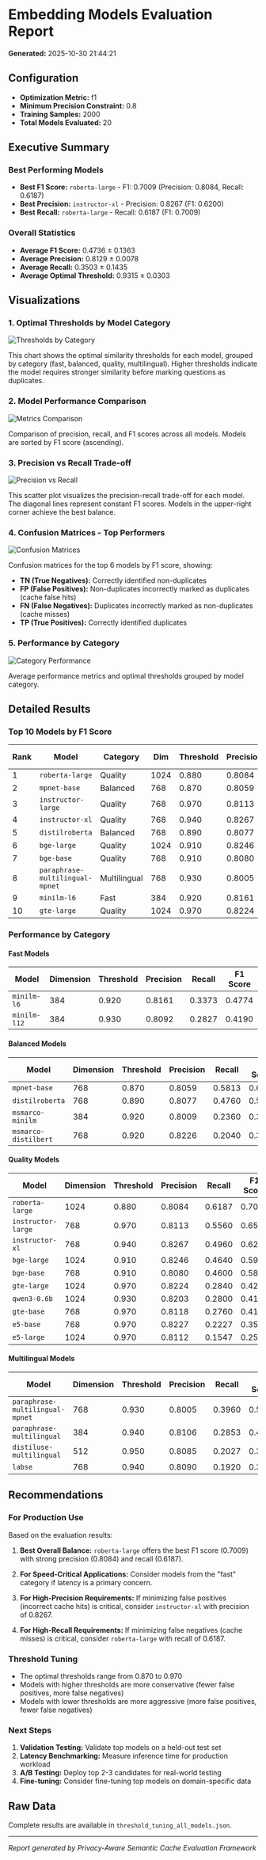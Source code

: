 # Embedding Models Evaluation Report

**Generated:** 2025-10-30 21:44:21

## Configuration

- **Optimization Metric:** f1
- **Minimum Precision Constraint:** 0.8
- **Training Samples:** 2000
- **Total Models Evaluated:** 20

## Executive Summary

### Best Performing Models

- **Best F1 Score:** `roberta-large` - F1: 0.7009 (Precision: 0.8084, Recall: 0.6187)
- **Best Precision:** `instructor-xl` - Precision: 0.8267 (F1: 0.6200)
- **Best Recall:** `roberta-large` - Recall: 0.6187 (F1: 0.7009)

### Overall Statistics

- **Average F1 Score:** 0.4736 ± 0.1363
- **Average Precision:** 0.8129 ± 0.0078
- **Average Recall:** 0.3503 ± 0.1435
- **Average Optimal Threshold:** 0.9315 ± 0.0303

## Visualizations

### 1. Optimal Thresholds by Model Category

![Thresholds by Category](plots/thresholds_by_category.png)

This chart shows the optimal similarity thresholds for each model, grouped by category (fast, balanced, quality, multilingual). Higher thresholds indicate the model requires stronger similarity before marking questions as duplicates.

### 2. Model Performance Comparison

![Metrics Comparison](metrics_comparison.png)

Comparison of precision, recall, and F1 scores across all models. Models are sorted by F1 score (ascending).

### 3. Precision vs Recall Trade-off

![Precision vs Recall](precision_vs_recall.png)

This scatter plot visualizes the precision-recall trade-off for each model. The diagonal lines represent constant F1 scores. Models in the upper-right corner achieve the best balance.

### 4. Confusion Matrices - Top Performers

![Confusion Matrices](confusion_matrices_top_models.png)

Confusion matrices for the top 6 models by F1 score, showing:
- **TN (True Negatives):** Correctly identified non-duplicates
- **FP (False Positives):** Non-duplicates incorrectly marked as duplicates (cache false hits)
- **FN (False Negatives):** Duplicates incorrectly marked as non-duplicates (cache misses)
- **TP (True Positives):** Correctly identified duplicates

### 5. Performance by Category

![Category Performance](category_performance.png)

Average performance metrics and optimal thresholds grouped by model category.

## Detailed Results

### Top 10 Models by F1 Score

| Rank | Model | Category | Dim | Threshold | Precision | Recall | F1 Score |
|------|-------|----------|-----|-----------|-----------|--------|----------|
| 1 | `roberta-large` | Quality | 1024 | 0.880 | 0.8084 | 0.6187 | **0.7009** |
| 2 | `mpnet-base` | Balanced | 768 | 0.870 | 0.8059 | 0.5813 | **0.6754** |
| 3 | `instructor-large` | Quality | 768 | 0.970 | 0.8113 | 0.5560 | **0.6598** |
| 4 | `instructor-xl` | Quality | 768 | 0.940 | 0.8267 | 0.4960 | **0.6200** |
| 5 | `distilroberta` | Balanced | 768 | 0.890 | 0.8077 | 0.4760 | **0.5990** |
| 6 | `bge-large` | Quality | 1024 | 0.910 | 0.8246 | 0.4640 | **0.5939** |
| 7 | `bge-base` | Quality | 768 | 0.910 | 0.8080 | 0.4600 | **0.5862** |
| 8 | `paraphrase-multilingual-mpnet` | Multilingual | 768 | 0.930 | 0.8005 | 0.3960 | **0.5299** |
| 9 | `minilm-l6` | Fast | 384 | 0.920 | 0.8161 | 0.3373 | **0.4774** |
| 10 | `gte-large` | Quality | 1024 | 0.970 | 0.8224 | 0.2840 | **0.4222** |

### Performance by Category


#### Fast Models

| Model | Dimension | Threshold | Precision | Recall | F1 Score |
|-------|-----------|-----------|-----------|--------|----------|
| `minilm-l6` | 384 | 0.920 | 0.8161 | 0.3373 | 0.4774 |
| `minilm-l12` | 384 | 0.930 | 0.8092 | 0.2827 | 0.4190 |

#### Balanced Models

| Model | Dimension | Threshold | Precision | Recall | F1 Score |
|-------|-----------|-----------|-----------|--------|----------|
| `mpnet-base` | 768 | 0.870 | 0.8059 | 0.5813 | 0.6754 |
| `distilroberta` | 768 | 0.890 | 0.8077 | 0.4760 | 0.5990 |
| `msmarco-minilm` | 384 | 0.920 | 0.8009 | 0.2360 | 0.3646 |
| `msmarco-distilbert` | 768 | 0.920 | 0.8226 | 0.2040 | 0.3269 |

#### Quality Models

| Model | Dimension | Threshold | Precision | Recall | F1 Score |
|-------|-----------|-----------|-----------|--------|----------|
| `roberta-large` | 1024 | 0.880 | 0.8084 | 0.6187 | 0.7009 |
| `instructor-large` | 768 | 0.970 | 0.8113 | 0.5560 | 0.6598 |
| `instructor-xl` | 768 | 0.940 | 0.8267 | 0.4960 | 0.6200 |
| `bge-large` | 1024 | 0.910 | 0.8246 | 0.4640 | 0.5939 |
| `bge-base` | 768 | 0.910 | 0.8080 | 0.4600 | 0.5862 |
| `gte-large` | 1024 | 0.970 | 0.8224 | 0.2840 | 0.4222 |
| `qwen3-0.6b` | 1024 | 0.930 | 0.8203 | 0.2800 | 0.4175 |
| `gte-base` | 768 | 0.970 | 0.8118 | 0.2760 | 0.4119 |
| `e5-base` | 768 | 0.970 | 0.8227 | 0.2227 | 0.3505 |
| `e5-large` | 1024 | 0.970 | 0.8112 | 0.1547 | 0.2598 |

#### Multilingual Models

| Model | Dimension | Threshold | Precision | Recall | F1 Score |
|-------|-----------|-----------|-----------|--------|----------|
| `paraphrase-multilingual-mpnet` | 768 | 0.930 | 0.8005 | 0.3960 | 0.5299 |
| `paraphrase-multilingual` | 384 | 0.940 | 0.8106 | 0.2853 | 0.4221 |
| `distiluse-multilingual` | 512 | 0.950 | 0.8085 | 0.2027 | 0.3241 |
| `labse` | 768 | 0.940 | 0.8090 | 0.1920 | 0.3103 |

## Recommendations

### For Production Use

Based on the evaluation results:

1. **Best Overall Balance:** `roberta-large` offers the best F1 score (0.7009) with strong precision (0.8084) and recall (0.6187).

2. **For Speed-Critical Applications:** Consider models from the "fast" category if latency is a primary concern.

3. **For High-Precision Requirements:** If minimizing false positives (incorrect cache hits) is critical, consider `instructor-xl` with precision of 0.8267.

4. **For High-Recall Requirements:** If minimizing false negatives (cache misses) is critical, consider `roberta-large` with recall of 0.6187.

### Threshold Tuning

- The optimal thresholds range from 0.870 to 0.970
- Models with higher thresholds are more conservative (fewer false positives, more false negatives)
- Models with lower thresholds are more aggressive (more false positives, fewer false negatives)

### Next Steps

1. **Validation Testing:** Validate top models on a held-out test set
2. **Latency Benchmarking:** Measure inference time for production workload
3. **A/B Testing:** Deploy top 2-3 candidates for real-world testing
4. **Fine-tuning:** Consider fine-tuning top models on domain-specific data

## Raw Data

Complete results are available in `threshold_tuning_all_models.json`.

---

*Report generated by Privacy-Aware Semantic Cache Evaluation Framework*
